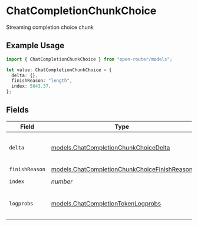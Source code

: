 # ChatCompletionChunkChoice

Streaming completion choice chunk

## Example Usage

```typescript
import { ChatCompletionChunkChoice } from "open-router/models";

let value: ChatCompletionChunkChoice = {
  delta: {},
  finishReason: "length",
  index: 5643.37,
};
```

## Fields

| Field                                                                                              | Type                                                                                               | Required                                                                                           | Description                                                                                        |
| -------------------------------------------------------------------------------------------------- | -------------------------------------------------------------------------------------------------- | -------------------------------------------------------------------------------------------------- | -------------------------------------------------------------------------------------------------- |
| `delta`                                                                                            | [models.ChatCompletionChunkChoiceDelta](../models/chatcompletionchunkchoicedelta.md)               | :heavy_check_mark:                                                                                 | Delta changes in streaming response                                                                |
| `finishReason`                                                                                     | [models.ChatCompletionChunkChoiceFinishReason](../models/chatcompletionchunkchoicefinishreason.md) | :heavy_check_mark:                                                                                 | N/A                                                                                                |
| `index`                                                                                            | *number*                                                                                           | :heavy_check_mark:                                                                                 | N/A                                                                                                |
| `logprobs`                                                                                         | [models.ChatCompletionTokenLogprobs](../models/chatcompletiontokenlogprobs.md)                     | :heavy_minus_sign:                                                                                 | Log probabilities for the completion                                                               |